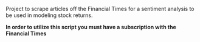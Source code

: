 Project to scrape articles off the Financial Times for a sentiment analysis to be used in modeling stock returns.

**In order to utilize this script you must have a subscription with the Financial Times**
